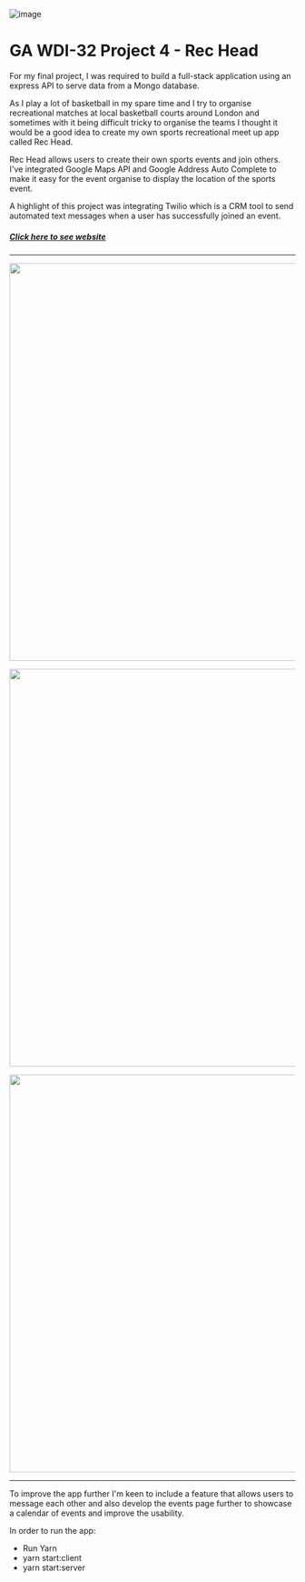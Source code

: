 ![image](https://ga-dash.s3.amazonaws.com/production/assets/logo-9f88ae6c9c3871690e33280fcf557f33.png)

# GA WDI-32 Project 4 - Rec Head

For my final project, I was required to build a full-stack application using an express API to serve data from a Mongo database.

As I play a lot of basketball in my spare time and I try to organise recreational matches at local basketball courts around London and sometimes with it being difficult tricky to organise the teams I thought it would be a good idea to create my own sports recreational meet up app called Rec Head.

Rec Head allows users to create their own sports events and join others. I've integrated Google Maps API and Google Address Auto Complete to make it easy for the event organise to display the location of the sports event.

A highlight of this project was integrating Twilio which is a CRM tool to send automated text messages when a user has successfully joined an event.

##### [Click here to see website](https://rec-head.herokuapp.com/)

---
<p align="center"><img src="https://i.imgur.com/u5gHLe4.png" width="700"></p>

<p align="center"><img src="https://i.imgur.com/enfs9JY.png" width="700"></p>

<p align="center"><img src="https://i.imgur.com/IXItbgo.png" width="700"></p>


---

To improve the app further I'm keen to include a feature that allows users to message each other and also develop the events page further to showcase a calendar of events and improve the usability.

In order to run the app:
* Run Yarn
* yarn start:client
* yarn start:server
